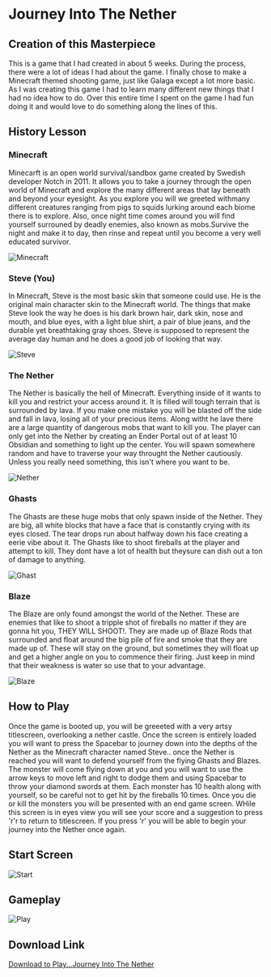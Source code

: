 # Journey Into The Nether

## Creation of this Masterpiece

This is a game that I had created in about 5 weeks. During the process, there were a lot of ideas I had about the game. I finally chose to make a Minecraft themed shooting game, just like Galaga except a lot more basic. As I was creating this game I had to learn many different new things that I had no idea how to do. Over this entire time I spent on the game I had fun doing it and would love to do something along the lines of this.

## History Lesson

### Minecraft

Minecarft is an open world survival/sandbox game created by Swedish developer Notch in 2011. It allows you to take a journey through the open world of Minecraft and explore the many different areas that lay beneath and beyond your eyesight. As you explore you will we greeted withmany different creatures ranging from pigs to squids lurking around each biome there is to explore. Also, once night time comes around you will find yourself surrouned by deadly enemies, also known as mobs.Survive the night and make it to day, then rinse and repeat until you become a very well educated survivor.

![Minecraft](https://raw.githubusercontent.com/vgShadow/Space-War-Game/master/download.jpg)

### Steve (You)

In Minecraft, Steve is the most basic skin that someone could use. He is the original main character skin to the Minecraft world. The things that make Steve look the way he does is his dark brown hair, dark skin, nose and mouth, and blue eyes, with a light blue shirt, a pair of blue jeans, and the durable yet breathtaking gray shoes. Steve is supposed to represent the average day human and he does a good job of looking that way.

![Steve](https://raw.githubusercontent.com/vgShadow/Space-War-Game/master/steve2.gif)

### The Nether

The Nether is basically the hell of Minecraft. Everything inside of it wants to kill you and restrict your access around it. It is filled will tough terrain that is surrounded by lava. If you make one mistake you will be blasted off the side and fall in lava, losing all of your precious items. Along witht he lave there are a large quantity of dangerous mobs that want to kill you. The player can only get into the Nether by creating an Ender Portal out of at least 10 Obsidian and something to light up the center. You will spawn somewhere random and have to traverse your way throught the Nether cautiously. Unless you really need something, this isn't where you want to be.

![Nether](https://raw.githubusercontent.com/vgShadow/Space-War-Game/master/nether.gif)

### Ghasts

The Ghasts are these huge mobs that only spawn inside of the Nether. They are big, all white blocks that have a face that is constantly crying with its eyes closed. The tear drops run about halfway down his face creating a eerie vibe about it. The Ghasts like to shoot fireballs at the player and attempt to kill. They dont have a lot of health but theysure can dish out a ton of damage to anything. 

![Ghast](https://raw.githubusercontent.com/vgShadow/Space-War-Game/master/Ghast.gif)

### Blaze

The Blaze are only found amongst the world of the Nether. These are enemies that like to shoot a tripple shot of fireballs no matter if they are gonna hit you, THEY WILL SHOOT!. They are made up of Blaze Rods that surrounded and float around the big pile of fire and smoke that they are made up of. These will stay on the ground, but sometimes they will float up and get a higher angle on you to commence their firing. Just keep in mind that their weakness is water so use that to your advantage. 

![Blaze](https://raw.githubusercontent.com/vgShadow/Space-War-Game/master/blaze2.png)


## How to Play

Once the game is booted up, you will be greeeted with a very artsy titlescreen, overlooking a nether castle. Once the screen is entirely loaded you will want to press the Spacebar to journey down into the depths of the Nether as the Minecraft character named Steve.. once the Nether is reached you will want to defend yourself from the flying Ghasts and Blazes. The monster will come flying down at you and you will want to use the arrow keys to move left and right to dodge them and using Spacebar to throw your diamond swords at them. Each monster has 10 health along with yourself, so be careful not to get hit by the fireballs 10 times. Once you die or kill the monsters you will be presented with an end game screen. WHile this screen is in eyes view you will see your score and a suggestion to press 'r'r to return to titlescreen. If you press 'r' you will be able to begin your journey into the Nether once again.

## Start Screen

![Start](https://raw.githubusercontent.com/vgShadow/Space-War-Game/master/Capture1.JPG)

## Gameplay

![Play](https://raw.githubusercontent.com/vgShadow/Space-War-Game/master/Capture2.JPG)

## Download Link

[Download to Play...Journey Into The Nether](https://github.com/vgShadow/Space-War-Game/releases/tag/1.0)


